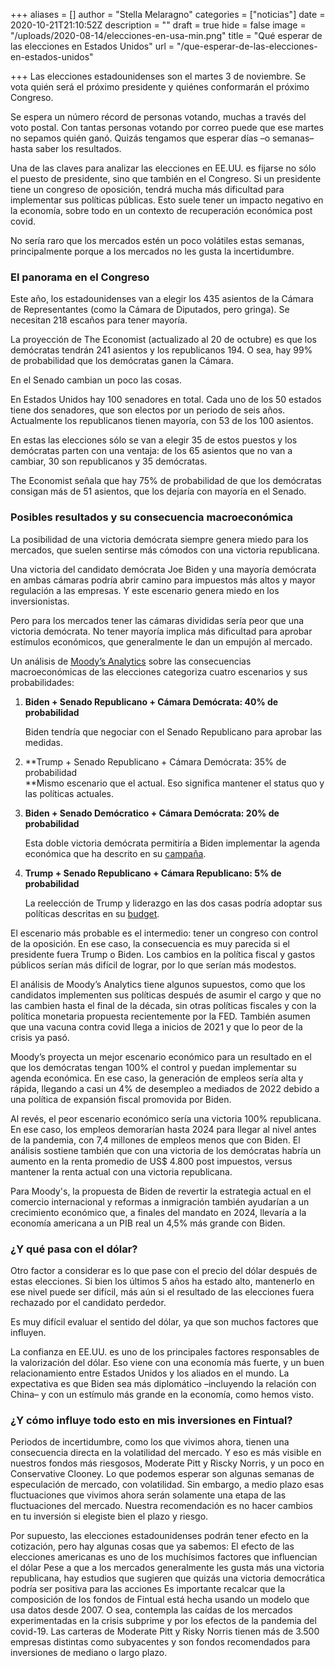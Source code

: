 +++
aliases = []
author = "Stella Melaragno"
categories = ["noticias"]
date = 2020-10-21T21:10:52Z
description = ""
draft = true
hide = false
image = "/uploads/2020-08-14/elecciones-en-usa-min.png"
title = "Qué esperar de las elecciones en Estados Unidos"
url = "/que-esperar-de-las-elecciones-en-estados-unidos"

+++
Las elecciones estadounidenses son el martes 3 de noviembre. Se vota quién será el próximo presidente y quiénes conformarán el próximo Congreso.

Se espera un número récord de personas votando, muchas a través del voto postal. Con tantas personas votando por correo puede que ese martes no sepamos quién ganó. Quizás tengamos que esperar días –o semanas– hasta saber los resultados.

Una de las claves para analizar las elecciones en EE.UU. es fijarse no sólo el puesto de presidente, sino que también en el Congreso. Si un presidente tiene un congreso de oposición, tendrá mucha más dificultad para implementar sus políticas públicas. Esto suele tener un impacto negativo en la economía, sobre todo en un contexto de recuperación económica post covid.

No sería raro que los mercados estén un poco volátiles estas semanas, principalmente porque a los mercados no les gusta la incertidumbre.

### El panorama en el Congreso

Este año, los estadounidenses van a elegir los 435 asientos de la Cámara de Representantes (como la Cámara de Diputados, pero gringa). Se necesitan 218 escaños para tener mayoría.

La proyección de The Economist (actualizado al 20 de octubre) es que los demócratas tendrán 241 asientos y los republicanos 194. O sea, hay 99% de probabilidad que los demócratas ganen la Cámara.

En el Senado cambian un poco las cosas.

En Estados Unidos hay 100 senadores en total. Cada uno de los 50 estados tiene dos senadores, que son electos por un periodo de seis años. Actualmente los republicanos tienen mayoría, con 53 de los 100 asientos.

En estas las elecciones sólo se van a elegir 35 de estos puestos y los demócratas parten con una ventaja: de los 65 asientos que no van a cambiar, 30 son republicanos y 35 demócratas.

The Economist señala que hay 75% de probabilidad de que los demócratas consigan más de 51 asientos, que los dejaría con mayoría en el Senado.

### Posibles resultados y su consecuencia macroeconómica

La posibilidad de una victoria demócrata siempre genera miedo para los mercados, que suelen sentirse más cómodos con una victoria republicana.

Una victoria del candidato demócrata Joe Biden y una mayoría demócrata en ambas cámaras podría abrir camino para  impuestos más altos y mayor regulación a las empresas. Y este escenario genera miedo en los inversionistas.

Pero para los mercados tener las cámaras divididas sería peor que una victoria demócrata. No tener mayoría implica más dificultad para aprobar estímulos económicos, que generalmente le dan un empujón al mercado.

Un análisis de [Moody’s Analytics](https://www.moodysanalytics.com/-/media/article/2020/the-macroeconomic-consequences-trump-vs-biden.pdf) sobre las consecuencias macroeconómicas de las elecciones categoriza cuatro escenarios y sus probabilidades:

1. **Biden + Senado Republicano + Cámara Demócrata: 40% de probabilidad**

   Biden tendría que negociar con el Senado Republicano para aprobar las medidas. 
2. **Trump + Senado Republicano + Cámara Demócrata: 35% de probabilidad   
   **Mismo escenario que el actual. Eso significa mantener el status quo y las políticas actuales. 
3. **Biden +  Senado Demócratico + Cámara Demócrata: 20% de probabilidad**

   Esta doble victoria demócrata permitiría a Biden implementar la agenda económica que ha descrito en su [campaña](https://joebiden.com/joes-vision/). 
4. **Trump + Senado Republicano  + Cámara Republicano: 5% de probabilidad** 

   La reelección de Trump y liderazgo en las dos casas podría adoptar sus políticas descritas en su [budget](https://www.whitehouse.gov/omb/budget/).

El escenario más probable es el intermedio: tener un congreso con control de la oposición. En ese caso, la consecuencia es muy parecida si el presidente fuera Trump o Biden. Los cambios en la política fiscal y gastos públicos serían más difícil de lograr, por lo que serían más modestos.

El análisis de Moody’s Analytics tiene algunos supuestos, como que los candidatos implementen sus políticas después de asumir el cargo y que no las cambien hasta el final de la década, sin otras políticas fiscales y con la política monetaria propuesta recientemente por la FED. También asumen que una vacuna contra covid llega a inicios de 2021 y que lo peor de la crisis ya pasó. 

Moody’s proyecta un mejor escenario económico para un resultado en el que los demócratas tengan 100% el control y puedan implementar su agenda económica. En ese caso, la generación de empleos sería alta y rápida, llegando a casi un 4% de desempleo a mediados de 2022 debido a una política de expansión fiscal promovida por Biden.

Al revés, el peor escenario económico sería una victoria 100% republicana. En ese caso, los empleos demorarían hasta 2024 para llegar al nivel antes de la pandemia, con 7,4 millones de empleos menos que con Biden. El análisis sostiene también que con una victoria de los demócratas habría un aumento en la renta promedio de US$ 4.800 post impuestos, versus mantener la renta actual con una victoria republicana.

Para Moody's, la propuesta de Biden de revertir la estrategia actual en el comercio internacional y reformas a inmigración también ayudarían a un crecimiento económico que, a finales del mandato en 2024, llevaría a la economía americana a un PIB real un 4,5% más grande con Biden.

### ¿Y qué pasa con el dólar?

Otro factor a considerar es lo que pase con el precio del dólar después de estas elecciones. Si bien los últimos 5 años ha estado alto, mantenerlo en ese nivel puede ser difícil, más aún si el resultado de las elecciones fuera rechazado por el candidato perdedor.

Es muy difícil evaluar el sentido del dólar, ya que son muchos factores que influyen.

La confianza en EE.UU. es uno de los principales factores responsables de la valorización del dólar. Eso viene con una economía más fuerte, y un buen relacionamiento entre Estados Unidos y los aliados en el mundo. La expectativa es que Biden sea más diplomático –incluyendo la relación con China– y con un estímulo más grande en la economía, como hemos visto.

### ¿Y cómo influye todo esto en mis inversiones en Fintual?

Periodos de incertidumbre, como los que vivimos ahora, tienen una consecuencia directa en la volatilidad del mercado. Y eso es más visible en nuestros fondos más riesgosos, Moderate Pitt y Riscky Norris, y un poco en Conservative Clooney. Lo que podemos esperar son algunas semanas de especulación de mercado, con volatilidad. Sin embargo, a medio plazo esas fluctuaciones que vivimos ahora serán solamente una etapa de las fluctuaciones del mercado. Nuestra recomendación es no hacer cambios en tu inversión si elegiste bien el plazo y riesgo.

Por supuesto, las elecciones estadounidenses podrán tener efecto en la cotización, pero hay algunas cosas que ya sabemos:
El efecto de las elecciones americanas es uno de los muchísimos factores que influencian el dólar
Pese a que a los mercados generalmente les gusta más una victoria republicana, hay estudios que sugieren que quizás una victoria democrática podría ser positiva para las acciones
Es importante recalcar que la composición de los fondos de Fintual está hecha usando un modelo que usa datos desde 2007. O sea, contempla las caídas de los mercados experimentadas en la crisis subprime y por los efectos de la pandemia del covid-19.
Las carteras de Moderate Pitt y Risky Norris tienen más de 3.500 empresas distintas como subyacentes y son fondos recomendados para inversiones de mediano o largo plazo.
